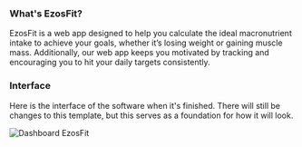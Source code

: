 ### What's EzosFit?
EzosFit is a web app designed to help you calculate the ideal macronutrient intake to achieve your goals, whether it’s losing weight or gaining muscle mass. Additionally, our web app keeps you motivated by tracking and encouraging you to hit your daily targets consistently.

### Interface
Here is the interface of the software when it's finished. There will still be changes to this template, but this serves as a foundation for how it will look.

![Dashboard EzosFit](https://github.com/user-attachments/assets/c6d41836-c7d6-4fe0-9e88-dac776adad48)
